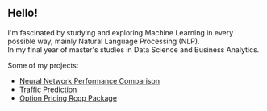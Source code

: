 ## Hello!

I'm fascinated by studying and exploring Machine Learning in every possible way, mainly Natural Language Processing (NLP). \
In my final year of master's studies in Data Science and Business Analytics.

Some of my projects:
* [Neural Network Performance Comparison](https://github.com/szymonsocha/ml-deep-learning-neural-network)
* [Traffic Prediction](https://github.com/szymonsocha/ml-regression-random-forest)
* [Option Pricing Rcpp Package](https://github.com/szymonsocha/monte-carlo-option-pricing)
